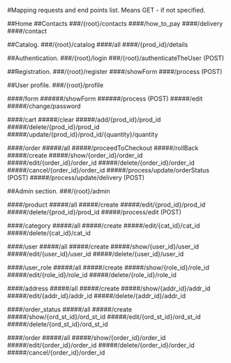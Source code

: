#Mapping requests and end points list.
Means GET - if not specified.

##Home
##Contacts
###/{root}/contacts
####/how_to_pay
####/delivery
####/contact

##Catalog.
###/{root}/catalog
####/all
####/{prod_id}/details

##Authentication.
###/{root}/login
###/{root}/authenticateTheUser (POST)

##Registration.
###/{root}/register
####/showForm
####/process (POST)

##User profile.
###/{root}/profile

####/form
######/showForm
######/process (POST)
#####/edit
#####/change/password

####/cart
#####/clear
#####/add/{prod_id}/prod_id
#####/delete/{prod_id}/prod_id
#####/update/{prod_id}/prod_id/{quantity}/quantity

####/order
#####/all
#####/proceedToCheckout
#####/rollBack
#####/create
#####/show/{order_id}/order_id
#####/edit/{order_id}/order_id
#####/delete/{order_id}/order_id
#####/cancel/{order_id}/order_id
#####/process/update/orderStatus (POST)
#####/process/update/delivery (POST)

##Admin section.
###/{root}/admin

####/product
#####/all
#####/create
#####/edit/{prod_id}/prod_id
#####/delete/{prod_id}/prod_id
#####/process/edit (POST)

####/category
#####/all
#####/create
#####/edit/{cat_id}/cat_id
#####/delete/{cat_id}/cat_id

####/user
#####/all
#####/create
#####/show/{user_id}/user_id
#####/edit/{user_id}/user_id
#####/delete/{user_id}/user_id

####/user_role
#####/all
#####/create
#####/show/{role_id}/role_id
#####/edit/{role_id}/role_id
#####/delete/{role_id}/role_id

####/address
#####/all
#####/create
#####/show/{addr_id}/addr_id
#####/edit/{addr_id}/addr_id
#####/delete/{addr_id}/addr_id

####/order_status
#####/all
#####/create
#####/show/{ord_st_id}/ord_st_id
#####/edit/{ord_st_id}/ord_st_id
#####/delete/{ord_st_id}/ord_st_id

####/order
#####/all
#####/show/{order_id}/order_id
#####/edit/{order_id}/order_id
#####/delete/{order_id}/order_id
#####/cancel/{order_id}/order_id


